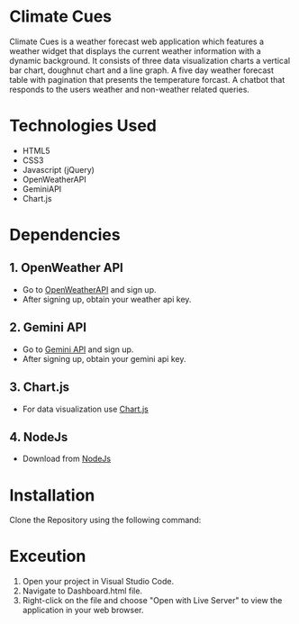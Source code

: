 # Climate Cues
Climate Cues is a weather forecast web application which features a weather widget that displays the current weather information with a dynamic background. It consists of three data visualization charts a vertical bar chart, doughnut chart and a line graph. A five day weather forecast table with pagination that presents the temperature forcast. A chatbot that responds to the users weather and non-weather related queries.


# Technologies Used
- HTML5
- CSS3
- Javascript (jQuery)
- OpenWeatherAPI
- GeminiAPI
- Chart.js


# Dependencies
## 1. OpenWeather API
- Go to [OpenWeatherAPI](https://home.openweathermap.org/users/sign_up) and sign up.
- After signing up, obtain your weather api key.
## 2. Gemini API
- Go to  [Gemini API](https://ai.google.dev/aistudio) and sign up.
-  After signing up, obtain your gemini api key.
## 3. Chart.js
- For data visualization use [Chart.js](https://www.chartjs.org/)
## 4. NodeJs
- Download from [NodeJs](https://nodejs.org/)


# Installation
Clone the Repository using the following command:


# Exceution
1. Open your project in Visual Studio Code.
2. Navigate to Dashboard.html file.
3. Right-click on the file and choose "Open with Live Server" to view the application in your web browser.  
